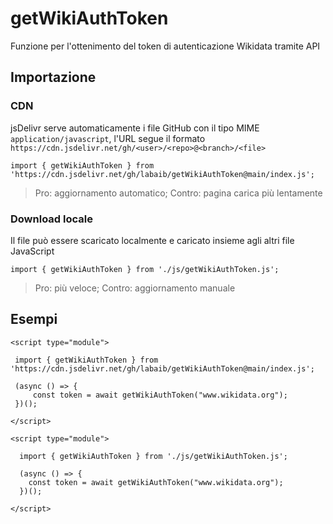 # getWikiAuthToken
Funzione per l'ottenimento del token di autenticazione Wikidata tramite API


## Importazione


### CDN

jsDelivr serve automaticamente i file GitHub con il tipo MIME `application/javascript`, l'URL segue il formato `https://cdn.jsdelivr.net/gh/<user>/<repo>@<branch>/<file>`

```
import { getWikiAuthToken } from 'https://cdn.jsdelivr.net/gh/labaib/getWikiAuthToken@main/index.js';
```

> Pro: aggiornamento automatico; Contro: pagina carica più lentamente 

### Download locale

Il file può essere scaricato localmente e caricato insieme agli altri file JavaScript
```
import { getWikiAuthToken } from './js/getWikiAuthToken.js';
```

> Pro: più veloce; Contro: aggiornamento manuale 


## Esempi

```
<script type="module">
        
 import { getWikiAuthToken } from 'https://cdn.jsdelivr.net/gh/labaib/getWikiAuthToken@main/index.js';

 (async () => {
     const token = await getWikiAuthToken("www.wikidata.org");
 })();

</script>
```
```
<script type="module">
        
  import { getWikiAuthToken } from './js/getWikiAuthToken.js';

  (async () => {
    const token = await getWikiAuthToken("www.wikidata.org");
  })();

</script>
```
